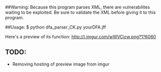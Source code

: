 ##Warning:
Because this program parses XML, there are
vulnerabilites waiting to be exploited. Be sure to
validate the XML before giving it to this program.

##Usage: 
$ python dfa_parser_CK.py yourDFA.jff

Here's a preview of its function: http://i.imgur.com/wWVCicw.png?1?6060

## TODO:
- Removing hosting of preview image from imgur
